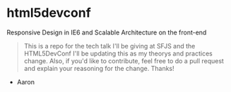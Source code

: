 html5devconf
============

Responsive Design in IE6 and Scalable Architecture on the front-end

> This is a repo for the tech talk I'll be giving at SFJS and the HTML5DevConf
> I'll be updating this as my theorys and practices change.
> Also, if you'd like to contribute, feel free to do a pull request and explain your reasoning for the change.
> Thanks!
>
- Aaron
